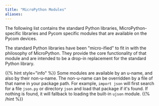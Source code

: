 ```yaml
---
title: "MicroPython Modules"
aliases:
---
```

The following list contains the standard Python libraries, MicroPython-specific libraries and Pycom specific modules that are available on the Pycom devices.

The standard Python libraries have been "micro-ified" to fit in with the philosophy of MicroPython. They provide the core functionality of that module and are intended to be a drop-in replacement for the standard Python library.

{{% hint style="info" %}}
Some modules are available by an u-name, and also by their non-u-name. The non-u-name can be overridden by a file of that name in your package path. For example, `import json` will first search for a file `json.py` or directory `json` and load that package if it's found. If nothing is found, it will fallback to loading the built-in `ujson` module.
{{% /hint %}}

